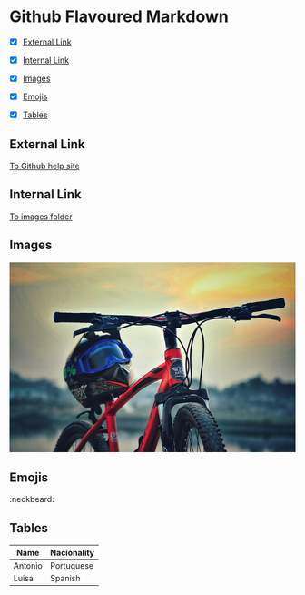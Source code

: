 # Github Flavoured Markdown

- [x] [External Link](#external-link)
- [x] [Internal Link](#internal-link)
- [x] [Images](#images)
- [x] [Emojis](#emojis)
- [x] [Tables](#tables)


## External Link
[To Github help site](https://help.github.com/en)
## Internal Link
[To images folder](/home/dci/Pictures)

## Images
![Bike image](Bikes.jpg)

## Emojis
:neckbeard:

## Tables
Name|Nacionality
--- | --- 
Antonio|Portuguese
Luisa|Spanish
